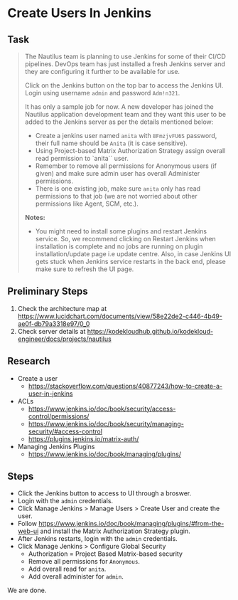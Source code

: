 # Create Users In Jenkins

## Task

> The Nautilus team is planning to use Jenkins for some of their CI/CD pipelines. DevOps team has just installed a fresh Jenkins server and they are configuring it further to be available for use.
>
> Click on the Jenkins button on the top bar to access the Jenkins UI. Login using username `admin` and password `Adm!n321`.
>
> It has only a sample job for now. A new developer has joined the Nautilus application development team and they want this user to be added to the Jenkins server as per the details mentioned below:
>
> * Create a jenkins user named `anita` with `8FmzjvFU6S` password, their full name should be `Anita` (it is case sensitive).
> * Using Project-based Matrix Authorization Strategy assign overall read permission to `anita`` user.
> * Remember to remove all permissions for Anonymous users (if given) and make sure admin user has overall Administer permissions.
> * There is one existing job, make sure `anita` only has read permissions to that job (we are not worried about other permissions like Agent, SCM, etc.).
>
> **Notes:**
>
> * You might need to install some plugins and restart Jenkins service. So, we recommend clicking on Restart Jenkins when installation is complete and no jobs are running on plugin installation/update page i.e update centre. Also, in case Jenkins UI gets stuck when Jenkins service restarts in the back end, please make sure to refresh the UI page.


## Preliminary Steps

1. Check the architecture map at https://www.lucidchart.com/documents/view/58e22de2-c446-4b49-ae0f-db79a3318e97/0_0
2. Check server details at https://kodekloudhub.github.io/kodekloud-engineer/docs/projects/nautilus

## Research

* Create a user
  * https://stackoverflow.com/questions/40877243/how-to-create-a-user-in-jenkins
* ACLs
  * https://www.jenkins.io/doc/book/security/access-control/permissions/
  * https://www.jenkins.io/doc/book/security/managing-security/#access-control
  * https://plugins.jenkins.io/matrix-auth/
* Managing Jenkins Plugins
  * https://www.jenkins.io/doc/book/managing/plugins/


## Steps

* Click the Jenkins button to access to UI through a broswer.
* Login with the `admin` credentials.
* Click Manage Jenkins > Manage Users > Create User and create the user.
* Follow https://www.jenkins.io/doc/book/managing/plugins/#from-the-web-ui and install the Matrix Authorization Strategy plugin.
* After Jenkins restarts, login with the `admin` credentials.
* Click Manage Jenkins > Configure Global Security
  * Authorization = Project Based Matrix-based security
  * Remove all permissions for `Anonymous`.
  * Add overall read for `anita`.
  * Add overall administer for `admin`.

We are done.
